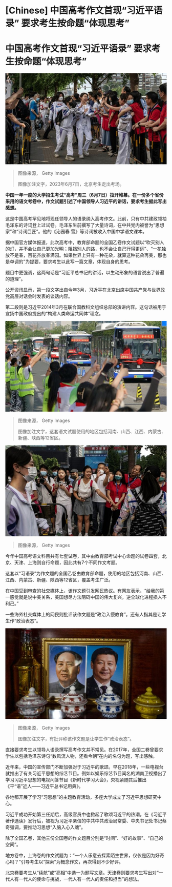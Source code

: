 # [Chinese] 中国高考作文首现“习近平语录” 要求考生按命题“体现思考”

#  中国高考作文首现“习近平语录” 要求考生按命题“体现思考”


![Teachers greet students as they arrive for the first day of the National College Entrance Exam, or Gaokao, at the Renmin University Affiliated High School, one of the countrys most prestigious schools, on June 7, 2023 in Beijing,](_130030859_gettyimages-1496637479.jpg)

> 图像来源，  Getty Images
>
> 图像加注文字，2023年6月7日，北京考生走出考场。

**中国一年一度的大学招生考试“高考”周三（6月7日）拉开帷幕。在一份多个省份采用的语文考卷中，作文试题引述了中国领导人习近平的讲话，要求考生据此写出感想。**

这是中国高考罕见地将现任领导人的语录纳入高考作文。此前，只有中共建政领袖毛泽东的诗词登上过试卷。毛泽东生前撰写了大量诗词，在中共党内被誉为“思想家”和“诗词巨匠”。他的《沁园春 雪》等诗词被收入中国中学语文课本。

据中国官方媒体报道，此次高考中，教育部命题的全国乙卷作文试题以“吹灭别人的灯，并不会让自己更加光明；阻挡别人的路，也不会让自己行得更远”、“一花独放不是春，百花齐放春满园。如果世界上只有一种花朵，就算这种花朵再美，那也是单调的”为提要，要求考生以此写一篇文章，体现自身的思考。

题目中更强调，这两句话是“习近平总书记的讲话，以生动形象的语言说出了普遍的道理”。

公开资讯显示，第一段文字出自今年3月，习近平在北京出席中国共产党与世界政党高层对话会时发表的谈话内容。

第二段则是习近平2014年3月在联合国教科文组织总部的演讲内容。这句话被用于宣扬中国政府提出的“构建人类命运共同体”理念。

![People gesture to buses transferring students to attend the National College Entrance Examination \(NCEE\), known as "gaokao", in Yantai, in China's eastern Shandong province on June 7, 2023.](_130030863_gettyimages-1258495807.jpg)

> 图像来源，  Getty Images
>
> 图像加注文字，这套语文试题使用的地区包括河南、山西、江西、内蒙古、新疆、陕西等12省区。

![gaokao in China](_130030866_gettyimages-1496637396.jpg)

> 图像来源，  Getty Images

今年中国高考语文科目共有七套试卷，其中由教育部考试中心命题的试卷四套，北京、天津、上海则自行命题，因此共有7个不同作文考题。

这套以“习语录”为作文题的全国乙卷由教育部命题，使用的地区包括河南、山西、江西、内蒙古、新疆、陕西等12省区，覆盖考生广泛。

在中国受到审查的社交媒体上，该作文题引发网民热议。有网友表示，“给我的第一感觉就是说中美关系，美国想尽方法阻碍中国的伟大复兴，逆全球化进程损人不利己。”

一些海外社交媒体上的网民则批评该作文题是“政治入侵教育”。还有人指其是让学生作“政治表态”。

![A photo of President Xi Jinping and Chairman Mao Zedong is seen in a Tibetan homestay in the Lulang town tourist village during a government organized visit for journalists on June 4, 2021 in Linzhi, Tibet](_130030861_gettyimages-1233383396.jpg)

> 图像来源，  Getty Images
>
> 图像加注文字，有批评称该作文题是让学生作“政治表态”。

直接要求考生以领导人语录撰写高考作文并不常见。在2017年，全国二卷曾要求学生以包括毛泽东诗句“数风流人物，还看今朝”在内的名句为题，写出感触。

近年来，中国的宣传部门不断加强对于习近平的歌颂。早在2018年，一些电视台就推出了有关习近平思想的综艺节目。例如以娱乐综艺节目闻名的湖南卫视播出了学习习近平思想的电视问答节目《新时代学习大会》，央视紧随其后推出《平“语”近人——习近平总书记用典》。

各地都开展了学习“习思想”的主题教育活动，多座大学成立了习近平思想研究中心。

习近平成功开始第三任期后，高级官员中也掀起了歌颂习近平的热潮。在《习近平著作选读》发行后，被视为习近平亲信的中共中共政治局常委、中央书记处书记蔡奇强调，要推动习思想“入脑入心入魂”。

除了全国乙卷，其他三份全国卷的作文题目分别是“时间”、“好的故事”、“自己的空间”。

地方卷中，上海卷的作文试题为：“一个人乐意去探索陌生世界，仅仅是因为好奇心吗？”引导考生以“探索”为概念作文，再次得到不少好评。

北京卷要考生从“续航”或“亮相”中选一为题写文章。天津卷则要求考生写出对“一代人有一代人的使命与挑战，一代人有一代人的责任和担当”的想法。


